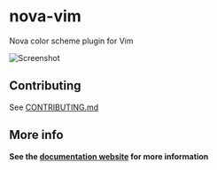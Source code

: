 # nova-vim

Nova color scheme plugin for Vim

![Screenshot](/assets/screenshot.png?raw=true "Screenshot")

## Contributing

See [CONTRIBUTING.md](CONTRIBUTING.md)

## More info

**See the [documentation website](https://trevordmiller.com/projects/nova) for more information**
